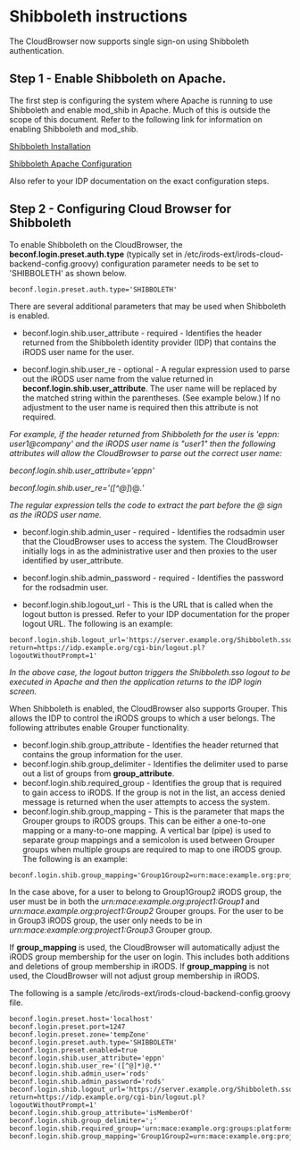 # Shibboleth instructions

The CloudBrowser now supports single sign-on using Shibboleth authentication.  

## Step 1 - Enable Shibboleth on Apache.

The first step is configuring the system where Apache is running to use Shibboleth and enable mod_shib in Apache.  Much of this is outside the scope of this document.  Refer to the following link for information on enabling Shibboleth and mod_shib. 

[Shibboleth Installation](https://wiki.shibboleth.net/confluence/display/SHIB2/NativeSPLinuxInstall)

[Shibboleth Apache Configuration](https://wiki.shibboleth.net/confluence/display/SHIB2/NativeSPApacheConfig)

Also refer to your IDP documentation on the exact configuration steps.


## Step 2 - Configuring Cloud Browser for Shibboleth

To enable Shibboleth on the CloudBrowser, the **beconf.login.preset.auth.type** (typically set in /etc/irods-ext/irods-cloud-backend-config.groovy) configuration parameter needs to be set to 'SHIBBOLETH' as shown below.

```
beconf.login.preset.auth.type='SHIBBOLETH'
```

There are several additional parameters that may be used when Shibboleth is enabled.

* beconf.login.shib.user_attribute - required - Identifies the header returned from the Shibboleth identity provider (IDP) that contains the iRODS user name for the user.

* beconf.login.shib.user_re - optional - A regular expression used to parse out the iRODS user name from the value returned in **beconf.login.shib.user_attribute**.  The user name will be replaced by the matched string within the parentheses.  (See example below.)  If no adjustment to the user name is required then this attribute is not required.  

*For example, if the header returned from Shibboleth for the user is 'eppn: user1@company' and the iRODS user name is "user1" then the following attributes will allow the CloudBrowser to parse out the correct user name:*

*beconf.login.shib.user_attribute='eppn'*

*beconf.login.shib.user_re='([^@]*)@.*'*

*The regular expression tells the code to extract the part before the @ sign as the iRODS user name.*

* beconf.login.shib.admin_user - required - Identifies the rodsadmin user that the CloudBrowser uses to access the system.  The CloudBrowser initially logs in as the administrative user and then proxies to the user identified by user_attribute.

* beconf.login.shib.admin_password - required - Identifies the password for the rodsadmin user.

* beconf.login.shib.logout_url - This is the URL that is called when the logout button is pressed.  Refer to your IDP documentation for the proper logout URL.  The following is an example:

```
beconf.login.shib.logout_url='https://server.example.org/Shibboleth.sso/Logout?return=https://idp.example.org/cgi-bin/logout.pl?logoutWithoutPrompt=1'
```

*In the above case, the logout button triggers the Shibboleth.sso logout to be executed in Apache and then the application returns to the IDP login screen.*


When Shibboleth is enabled, the CloudBrowser also supports Grouper.  This allows the IDP to control the iRODS groups to which a user belongs.  The following attributes enable Grouper functionality.

* beconf.login.shib.group_attribute - Identifies the header returned that contains the group information for the user. 
* beconf.login.shib.group_delimiter - Identifies the delimiter used to parse out a list of groups from **group_attribute**. 
* beconf.login.shib.required_group - Identifies the group that is required to gain access to iRODS.  If the group is not in the list, an access denied message is returned when the user attempts to access the system. 
* beconf.login.shib.group_mapping - This is the parameter that maps the Grouper groups to iRODS groups.  This can be either a one-to-one mapping or a many-to-one mapping.  A vertical bar (pipe) is used to separate group mappings and a semicolon is used between Grouper groups when multiple groups are required to map to one iRODS group.  The following is an example:

``` 
beconf.login.shib.group_mapping='Group1Group2=urn:mace:example.org:project1:Group1;urn:mace.example.org:project1:Group2|Group3=urn:mace:example:org:project1:Group3'
```

In the case above, for a user to belong to Group1Group2 iRODS group, the user must be in both the *urn:mace:example.org:project1:Group1* and *urn:mace.example.org:project1:Group2* Grouper groups.  For the user to be in Group3 iRODS group, the user only needs to be in *urn:mace:example:org:project1:Group3* Grouper group.

If **group_mapping** is used, the CloudBrowser will automatically adjust the iRODS group membership for the user on login.  This includes both additions and deletions of group membership in iRODS.  If **group_mapping** is not used, the CloudBrowser will not adjust group membership in iRODS.


The following is a sample /etc/irods-ext/irods-cloud-backend-config.groovy file.
 
```
beconf.login.preset.host='localhost'
beconf.login.preset.port=1247
beconf.login.preset.zone='tempZone'
beconf.login.preset.auth.type='SHIBBOLETH'
beconf.login.preset.enabled=true
beconf.login.shib.user_attribute='eppn'
beconf.login.shib.user_re='([^@]*)@.*'
beconf.login.shib.admin_user='rods'
beconf.login.shib.admin_password='rods'
beconf.login.shib.logout_url='https://server.example.org/Shibboleth.sso/Logout?return=https://idp.example.org/cgi-bin/logout.pl?logoutWithoutPrompt=1'
beconf.login.shib.group_attribute='isMemberOf'
beconf.login.shib.group_delimiter=';'
beconf.login.shib.required_group='urn:mace:example.org:groups:platforms:iRODS'
beconf.login.shib.group_mapping='Group1Group2=urn:mace:example.org:project1:Group1;urn:mace.example.org:project1:Group2|Group3=urn:mace:example:org:project1:Group3'
```
